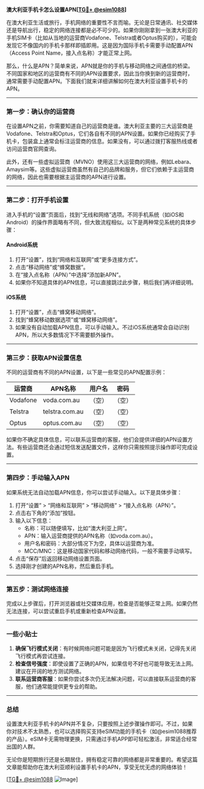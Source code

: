 **澳大利亚手机卡怎么设置APN[[TG💪+ @esim1088](https://t.me/s/esim1088)]**

在澳大利亚生活或旅行，手机网络的重要性不言而喻。无论是日常通讯、社交媒体还是导航出行，稳定的网络连接都是必不可少的。如果你刚刚拿到一张澳大利亚的手机SIM卡（比如从当地的运营商Vodafone、Telstra或者Optus购买的），可能会发现它不像国内的手机卡那样即插即用。这是因为国际手机卡需要手动配置APN（Access Point Name，接入点名称）才能正常上网。

那么，什么是APN？简单来说，APN就是你的手机与移动网络之间通信的桥梁。不同国家和地区的运营商有不同的APN设置要求，因此当你换到新的运营商时，通常需要手动配置APN。下面我们就来详细讲解如何在澳大利亚设置手机卡的APN。

---

### **第一步：确认你的运营商**
在设置APN之前，你需要知道自己的运营商是谁。澳大利亚主要的三大运营商是Vodafone、Telstra和Optus，它们各自有不同的APN设置。如果你已经购买了手机卡，包装盒上通常会标注运营商的信息。如果没有，可以通过拨打客服热线或者访问运营商官网查询。

此外，还有一些虚拟运营商（MVNO）使用这三大运营商的网络，例如Lebara、Amaysim等。这些虚拟运营商虽然有自己的品牌和服务，但它们依赖于主运营商的网络，因此也需要根据主运营商的APN进行设置。

---

### **第二步：打开手机设置**
进入手机的“设置”页面后，找到“无线和网络”选项。不同手机系统（如iOS和Android）的操作界面略有不同，但大致流程相似。以下是两种常见系统的具体步骤：

#### **Android系统**
1. 打开“设置”，找到“网络和互联网”或“更多连接方式”。
2. 点击“移动网络”或“蜂窝数据”。
3. 在“接入点名称（APN）”中选择“添加新APN”。
4. 如果你不知道具体的APN信息，可以直接跳过此步骤，稍后我们再详细说明。

#### **iOS系统**
1. 打开“设置”，点击“蜂窝移动网络”。
2. 找到“蜂窝移动数据选项”或“蜂窝移动网络”。
3. 如果没有自动加载APN信息，可以手动输入。不过iOS系统通常会自动识别APN，所以大多数情况下不需要额外操作。

---

### **第三步：获取APN设置信息**
不同的运营商有不同的APN设置，以下是一些常见的APN配置示例：

| 运营商   | APN名称       | 用户名     | 密码      |
|----------|---------------|------------|-----------|
| Vodafone | voda.com.au   | （空）     | （空）     |
| Telstra  | telstra.com.au| （空）     | （空）     |
| Optus    | optus.com.au  | （空）     | （空）     |

如果你不确定具体信息，可以联系运营商的客服，他们会提供详细的APN设置方法。有些运营商还会通过短信发送配置文件，这样你只需按照提示操作即可完成设置。

---

### **第四步：手动输入APN**
如果系统无法自动加载APN信息，你可以尝试手动输入。以下是具体步骤：

1. 打开“设置” > “网络和互联网” > “移动网络” > “接入点名称（APN）”。
2. 点击右下角的“添加”按钮。
3. 输入以下信息：
   - 名称：可以随便填写，比如“澳大利亚上网”。
   - APN：输入运营商提供的APN名称（如voda.com.au）。
   - 用户名和密码：大部分情况下为空，具体以运营商为准。
   - MCC/MNC：这是移动国家代码和移动网络代码，一般不需要手动填写。
4. 点击“保存”后返回移动网络设置页面。
5. 选择刚才创建的APN名称，然后重启手机。

---

### **第五步：测试网络连接**
完成以上步骤后，打开浏览器或社交媒体应用，检查是否能够正常上网。如果仍然无法连接，可以尝试重启手机或重新检查APN设置。

---

### **一些小贴士**
1. **确保飞行模式关闭**：有时候网络问题可能是因为飞行模式未关闭，记得先关闭飞行模式再尝试连接。
2. **检查信号强度**：即使设置了正确的APN，如果信号不好也可能导致无法上网。建议在开阔的地方测试网络。
3. **联系运营商客服**：如果你尝试多次仍无法解决问题，可以直接联系运营商的客服，他们通常能提供更专业的帮助。

---

### **总结**
设置澳大利亚手机卡的APN并不复杂，只要按照上述步骤操作即可。不过，如果你对技术不太熟悉，也可以选择购买支持eSIM功能的手机卡（如@esim1088推荐的产品）。eSIM卡无需物理更换，只需通过手机APP即可轻松激活，非常适合经常出国的人群。

无论你是短期旅行还是长期居住，拥有稳定可靠的网络都是非常重要的。希望这篇文章能帮助你在澳大利亚顺利设置手机卡的APN，享受无忧无虑的网络体验！

[[TG💪+ @esim1088](https://t.me/s/esim1088) ![Image](https://i.postimg.cc/4NQfJmqS/Snipaste-2025-05-13-00-14-12.png)]